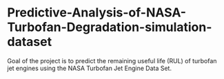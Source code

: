 # Predictive-Analysis-of-NASA-Turbofan-Degradation-simulation-dataset
Goal of the project is to predict the remaining useful life (RUL) of turbofan jet engines using the NASA Turbofan Jet Engine Data Set.
